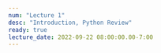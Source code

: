 ```yaml
---
num: "Lecture 1"
desc: "Introduction, Python Review"
ready: true
lecture_date: 2022-09-22 08:00:00.00-7:00
---
```

